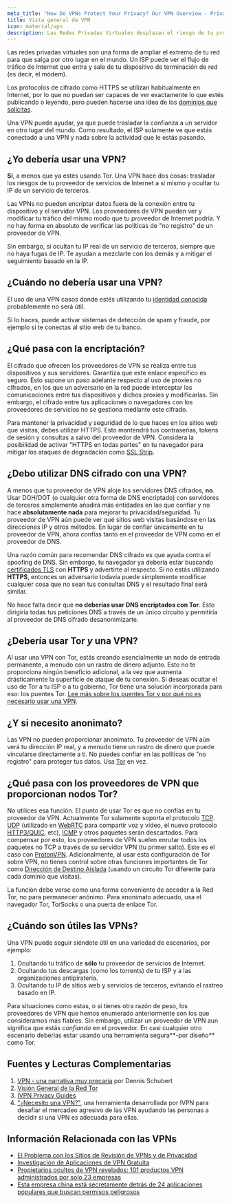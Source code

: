 ```yaml
---
meta_title: "How Do VPNs Protect Your Privacy? Our VPN Overview - Privacy Guides"
title: Vista general de VPN
icon: material/vpn
description: Las Redes Privadas Virtuales desplazan el riesgo de tu proveedor de Internet a un tercero quien confías. Debes tener en cuenta estas cosas.
---
```


Las redes privadas virtuales son una forma de ampliar el extremo de tu red para que salga por otro lugar en el mundo. Un ISP puede ver el flujo de tráfico de Internet que entra y sale de tu dispositivo de terminación de red (es decir, el módem).

Los protocolos de cifrado como HTTPS se utilizan habitualmente en Internet, por lo que no puedan ser capaces de ver exactamente lo que estés publicando o leyendo, pero pueden hacerse una idea de los [dominios que solicitas](../advanced/dns-overview.md#why-shouldnt-i-use-encrypted-dns).

Una VPN puede ayudar, ya que puede trasladar la confianza a un servidor en otro lugar del mundo. Como resultado, el ISP solamente ve que estás conectado a una VPN y nada sobre la actividad que le estás pasando.

## ¿Yo debería usar una VPN?

**Sí**, a menos que ya estés usando Tor. Una VPN hace dos cosas: trasladar los riesgos de tu proveedor de servicios de Internet a sí mismo y ocultar tu IP de un servicio de terceros.

Las VPNs no pueden encriptar datos fuera de la conexión entre tu dispositivo y el servidor VPN. Los proveedores de VPN pueden ver y modificar tu tráfico del mismo modo que tu proveedor de Internet podría. Y no hay forma en absoluto de verificar las políticas de "no registro" de un proveedor de VPN.

Sin embargo, sí ocultan tu IP real de un servicio de terceros, siempre que no haya fugas de IP. Te ayudan a mezclarte con los demás y a mitigar el seguimiento basado en la IP.

## ¿Cuándo no debería usar una VPN?

El uso de una VPN casos donde estés utilizando tu [identidad conocida](common-threats.md#common-misconceptions) probablemente no será útil.

Si lo haces, puede activar sistemas de detección de spam y fraude, por ejemplo si te conectas al sitio web de tu banco.

## ¿Qué pasa con la encriptación?

El cifrado que ofrecen los proveedores de VPN se realiza entre tus dispositivos y sus servidores. Garantiza que este enlace específico es seguro. Esto supone un paso adelante respecto al uso de proxies no cifrados, en los que un adversario en la red puede interceptar las comunicaciones entre tus dispositivos y dichos proxies y modificarlas. Sin embargo, el cifrado entre tus aplicaciones o navegadores con los proveedores de servicios no se gestiona mediante este cifrado.

Para mantener la privacidad y seguridad de lo que haces en los sitios web que visitas, debes utilizar HTTPS. Esto mantendrá tus contraseñas, tokens de sesión y consultas a salvo del proveedor de VPN. Considera la posibilidad de activar "HTTPS en todas partes" en tu navegador para mitigar los ataques de degradación como [SSL Strip](https://www.blackhat.com/presentations/bh-dc-09/Marlinspike/BlackHat-DC-09-Marlinspike-Defeating-SSL.pdf).

## ¿Debo utilizar DNS cifrado con una VPN?

A menos que tu proveedor de VPN aloje los servidores DNS cifrados, **no**. Usar DOH/DOT (o cualquier otra forma de DNS encriptado) con servidores de terceros simplemente añadirá más entidades en las que confiar y no hace **absolutamente nada** para mejorar tu privacidad/seguridad. Tu proveedor de VPN aún puede ver qué sitios web visitas basándose en las direcciones IP y otros métodos. En lugar de confiar únicamente en tu proveedor de VPN, ahora confías tanto en el proveedor de VPN como en el proveedor de DNS.

Una razón común para recomendar DNS cifrado es que ayuda contra el spoofing de DNS. Sin embargo, tu navegador ya debería estar buscando [certificados TLS](https://en.wikipedia.org/wiki/Transport_Layer_Security#Digital_certificates) con **HTTPS** y advertirte al respecto. Si no estás utilizando **HTTPS**, entonces un adversario todavía puede simplemente modificar cualquier cosa que no sean tus consultas DNS y el resultado final será similar.

No hace falta decir que **no deberías usar DNS encriptados con Tor**. Esto dirigiría todas tus peticiones DNS a través de un único circuito y permitiría al proveedor de DNS cifrado desanonimizarte.

## ¿Debería usar Tor *y* una VPN?

Al usar una VPN con Tor, estás creando esencialmente un nodo de entrada permanente, a menudo con un rastro de dinero adjunto. Esto no te proporciona ningún beneficio adicional, a la vez que aumenta drásticamente la superficie de ataque de tu conexión. Si deseas ocultar el uso de Tor a tu ISP o a tu gobierno, Tor tiene una solución incorporada para eso: los puentes Tor. [Lee más sobre los puentes Tor y por qué no es necesario usar una VPN](../advanced/tor-overview.md).

## ¿Y si necesito anonimato?

Las VPN no pueden proporcionar anonimato. Tu proveedor de VPN aún verá tu dirección IP real, y a menudo tiene un rastro de dinero que puede vincularse directamente a ti. No puedes confiar en las políticas de "no registro" para proteger tus datos. Usa [Tor](https://www.torproject.org/) en vez.

## ¿Qué pasa con los proveedores de VPN que proporcionan nodos Tor?

No utilices esa función. El punto de usar Tor es que no confías en tu proveedor de VPN. Actualmente Tor solamente soporta el protocolo [TCP](https://en.wikipedia.org/wiki/Transmission_Control_Protocol). [UDP](https://en.wikipedia.org/wiki/User_Datagram_Protocol) (utilizado en [WebRTC](https://en.wikipedia.org/wiki/WebRTC) para compartir voz y vídeo, el nuevo protocolo [HTTP3/QUIC](https://en.wikipedia.org/wiki/HTTP/3), etc), [ICMP](https://en.wikipedia.org/wiki/Internet_Control_Message_Protocol) y otros paquetes serán descartados. Para compensar por esto, los proveedores de VPN suelen enrutar todos los paquetes no TCP a través de su servidor VPN (tu primer salto). Este es el caso con [ProtonVPN](https://protonvpn.com/support/tor-vpn/). Adicionalmente, al usar esta configuración de Tor sobre VPN, no tienes control sobre otras funciones importantes de Tor como [Dirección de Destino Aislada](https://www.whonix.org/wiki/Stream_Isolation) (usando un circuito Tor diferente para cada dominio que visitas).

La función debe verse como una forma conveniente de acceder a la Red Tor, no para permanecer anónimo. Para anonimato adecuado, usa el navegador Tor, TorSocks o una puerta de enlace Tor.

## ¿Cuándo son útiles las VPNs?

Una VPN puede seguir siéndote útil en una variedad de escenarios, por ejemplo:

1. Ocultando tu tráfico de **sólo** tu proveedor de servicios de Internet.
1. Ocultando tus descargas (como los torrents) de tu ISP y a las organizaciones antipiratería.
1. Ocultando tu IP de sitios web y servicios de terceros, evitando el rastreo basado en IP.

Para situaciones como estas, o si tienes otra razón de peso, los proveedores de VPN que hemos enumerado anteriormente son los que consideramos más fiables. Sin embargo, utilizar un proveedor de VPN aun significa que estás *confiando* en el proveedor. En casi cualquier otro escenario deberías estar usando una herramienta segura**-por diseño** como Tor.

## Fuentes y Lecturas Complementarias

1. [VPN - una narrativa muy precaria](https://schub.io/blog/2019/04/08/very-precarious-narrative.html) por Dennis Schubert
1. [Visión General de la Red Tor](../advanced/tor-overview.md)
1. [IVPN Privacy Guides](https://www.ivpn.net/privacy-guides)
1. ["¿Necesito una VPN?"](https://www.doineedavpn.com), una herramienta desarrollada por IVPN para desafiar el mercadeo agresivo de las VPN ayudando las personas a decidir si una VPN es adecuada para ellas.

## Información Relacionada con las VPNs

- [El Problema con los Sitios de Revisión de VPNs y de Privacidad](https://blog.privacyguides.org/2019/11/20/the-trouble-with-vpn-and-privacy-review-sites/)
- [Investigación de Aplicaciones de VPN Gratuita](https://www.top10vpn.com/free-vpn-app-investigation/)
- [Propietarios ocultos de VPN revelados: 101 productos VPN administrados por solo 23 empresas](https://vpnpro.com/blog/hidden-vpn-owners-unveiled-97-vpns-23-companies/)
- [Esta empresa china está secretamente detrás de 24 aplicaciones populares que buscan permisos peligrosos](https://vpnpro.com/blog/chinese-company-secretly-behind-popular-apps-seeking-dangerous-permissions/)
